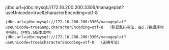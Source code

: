 jdbc.url=jdbc:mysql://172.16.200.200:3306/manageplat?useUnicode=true&characterEncoding=utf-8

```
jdbc.url=jdbc:mysql://172.16.200.200:3306/manageplat?useUnicode=true&amp;characterEncoding=utf-8  （引起乱码写法，在5.7数据库时不报错，但在5.5版本库中）
jdbc.url=jdbc:mysql://172.16.200.200:3306/manageplat?useUnicode=true&characterEncoding=utf-8  （正确写法）
```



